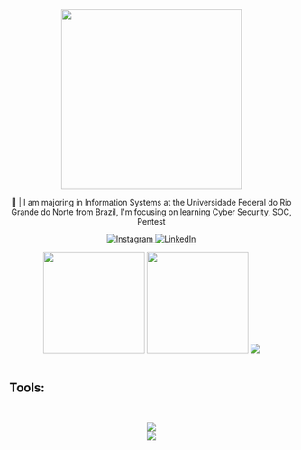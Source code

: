 <div align="center">
  <img height="320" src="https://i.imgur.com/llSIatw.jpeg" />
</div>

<p align="center">
  🏫 | I am majoring in Information Systems at the Universidade Federal do Rio Grande do Norte from Brazil, I'm focusing on learning Cyber Security, SOC, Pentest
</p>

<p align="center">
  <a href="https://www.instagram.com/__raelaraujo/">
    <img src="https://img.shields.io/badge/Instagram-E4405F?style=for-the-badge&logo=instagram&logoColor=white" alt="Instagram">
  </a>
  <a href="https://www.linkedin.com/in/raelaraujo/">
    <img src="https://img.shields.io/badge/LinkedIn-0077B5?style=for-the-badge&logo=linkedin&logoColor=white" alt="LinkedIn">
  </a>
</p>
<p align="center">
  <img height="180" width="auto" src="https://github-readme-stats.vercel.app/api?username=raelaraujo&show_icons=true&count_private=true&theme=dark&hide_border=true&hide=issues,contribs&bg_color=00000000">
  <img height="180" width="auto" src="https://github-readme-stats.vercel.app/api/top-langs/?username=raelaraujo&layout=compact&hide_border=true&theme=dark&bg_color=00000000&langs_count=6&hide=jupyter%20notebook,tex,css,php&exclude_repo=Pacman-AI">
  <img src="https://github-readme-streak-stats.herokuapp.com?user=raelaraujo&theme=dark&hide_border=true&background=FFFFFF00">
  <br>
  <br>
</p>


## Tools:
<div style="display: inline_block"><br/>
  <p align="center">
      <a href="https://skillicons.dev">
        <img src="https://skillicons.dev/icons?i=py,c,django,linux,kali,bash,git,vim" /> <br/>
         <img src="https://skillicons.dev/icons?i=mysql,postgres,docker" />
      </a>
    </p>
</div><br/>


